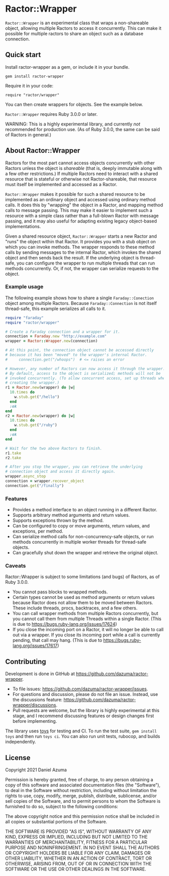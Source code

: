 # Ractor::Wrapper

`Ractor::Wrapper` is an experimental class that wraps a non-shareable object,
allowing multiple Ractors to access it concurrently. This can make it possible
for multiple ractors to share an object such as a database connection.

## Quick start

Install ractor-wrapper as a gem, or include it in your bundle.

    gem install ractor-wrapper

Require it in your code:

    require "ractor/wrapper"

You can then create wrappers for objects. See the example below.

`Ractor::Wrapper` requires Ruby 3.0.0 or later.

WARNING: This is a highly experimental library, and currently _not_ recommended
for production use. (As of Ruby 3.0.0, the same can be said of Ractors in
general.)

## About Ractor::Wrapper

Ractors for the most part cannot access objects concurrently with other
Ractors unless the object is _shareable_ (that is, deeply immutable along
with a few other restrictions.) If multiple Ractors need to interact with a
shared resource that is stateful or otherwise not Ractor-shareable, that
resource must itself be implemented and accessed as a Ractor.

`Ractor::Wrapper` makes it possible for such a shared resource to be
implemented as an ordinary object and accessed using ordinary method calls. It
does this by "wrapping" the object in a Ractor, and mapping method calls to
message passing. This may make it easier to implement such a resource with
a simple class rather than a full-blown Ractor with message passing, and it
may also useful for adapting existing legacy object-based implementations.

Given a shared resource object, `Ractor::Wrapper` starts a new Ractor and
"runs" the object within that Ractor. It provides you with a stub object
on which you can invoke methods. The wrapper responds to these method calls
by sending messages to the internal Ractor, which invokes the shared object
and then sends back the result. If the underlying object is thread-safe,
you can configure the wrapper to run multiple threads that can run methods
concurrently. Or, if not, the wrapper can serialize requests to the object.

### Example usage

The following example shows how to share a single `Faraday::Conection`
object among multiple Ractors. Because `Faraday::Connection` is not itself
thread-safe, this example serializes all calls to it.

```ruby
require "faraday"
require "ractor/wrapper"

# Create a Faraday connection and a wrapper for it.
connection = Faraday.new "http://example.com"
wrapper = Ractor::Wrapper.new(connection)

# At this point, the connection object cannot be accessed directly
# because it has been "moved" to the wrapper's internal Ractor.
#     connection.get("/whoops")  # <= raises an error

# However, any number of Ractors can now access it through the wrapper.
# By default, access to the object is serialized; methods will not be
# invoked concurrently. (To allow concurrent access, set up threads when
# creating the wrapper.)
r1 = Ractor.new(wrapper) do |w|
  10.times do
    w.stub.get("/hello")
  end
  :ok
end
r2 = Ractor.new(wrapper) do |w|
  10.times do
    w.stub.get("/ruby")
  end
  :ok
end

# Wait for the two above Ractors to finish.
r1.take
r2.take

# After you stop the wrapper, you can retrieve the underlying
# connection object and access it directly again.
wrapper.async_stop
connection = wrapper.recover_object
connection.get("/finally")
```

### Features

*   Provides a method interface to an object running in a different Ractor.
*   Supports arbitrary method arguments and return values.
*   Supports exceptions thrown by the method.
*   Can be configured to copy or move arguments, return values, and
    exceptions, per method.
*   Can serialize method calls for non-concurrency-safe objects, or run
    methods concurrently in multiple worker threads for thread-safe objects.
*   Can gracefully shut down the wrapper and retrieve the original object.

### Caveats

Ractor::Wrapper is subject to some limitations (and bugs) of Ractors, as of
Ruby 3.0.0.

*   You cannot pass blocks to wrapped methods.
*   Certain types cannot be used as method arguments or return values
    because Ractor does not allow them to be moved between Ractors. These
    include threads, procs, backtraces, and a few others.
*   You can call wrapper methods from multiple Ractors concurrently, but
    you cannot call them from multiple Threads within a single Ractor.
    (This is due to https://bugs.ruby-lang.org/issues/17624)
*   If you close the incoming port on a Ractor, it will no longer be able
    to call out via a wrapper. If you close its incoming port while a call
    is currently pending, that call may hang. (This is due to
    https://bugs.ruby-lang.org/issues/17617)

## Contributing

Development is done in GitHub at https://github.com/dazuma/ractor-wrapper.

*   To file issues: https://github.com/dazuma/ractor-wrapper/issues.
*   For questions and discussion, please do not file an issue. Instead, use the
    discussions feature: https://github.com/dazuma/ractor-wrapper/discussions.
*   Pull requests are welcome, but the library is highly experimental at this
    stage, and I recommend discussing features or design changes first before
    implementing.

The library uses [toys](https://dazuma.github.io/toys) for testing and CI. To
run the test suite, `gem install toys` and then run `toys ci`. You can also run
unit tests, rubocop, and builds independently.

## License

Copyright 2021 Daniel Azuma

Permission is hereby granted, free of charge, to any person obtaining a copy
of this software and associated documentation files (the "Software"), to deal
in the Software without restriction, including without limitation the rights
to use, copy, modify, merge, publish, distribute, sublicense, and/or sell
copies of the Software, and to permit persons to whom the Software is
furnished to do so, subject to the following conditions:

The above copyright notice and this permission notice shall be included in
all copies or substantial portions of the Software.

THE SOFTWARE IS PROVIDED "AS IS", WITHOUT WARRANTY OF ANY KIND, EXPRESS OR
IMPLIED, INCLUDING BUT NOT LIMITED TO THE WARRANTIES OF MERCHANTABILITY,
FITNESS FOR A PARTICULAR PURPOSE AND NONINFRINGEMENT. IN NO EVENT SHALL THE
AUTHORS OR COPYRIGHT HOLDERS BE LIABLE FOR ANY CLAIM, DAMAGES OR OTHER
LIABILITY, WHETHER IN AN ACTION OF CONTRACT, TORT OR OTHERWISE, ARISING
FROM, OUT OF OR IN CONNECTION WITH THE SOFTWARE OR THE USE OR OTHER DEALINGS
IN THE SOFTWARE.

